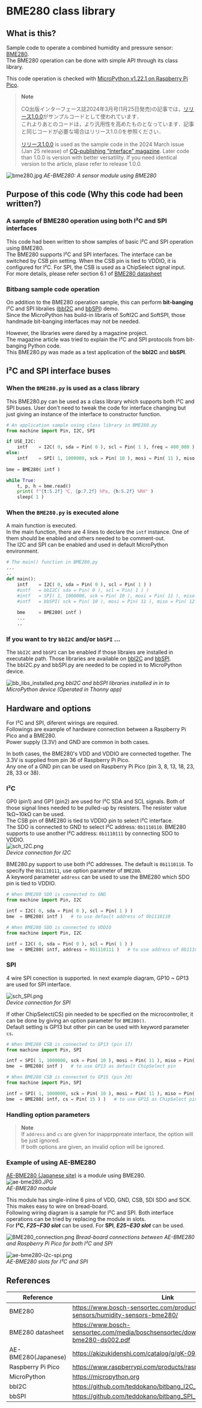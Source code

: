 # BME280 class library

## What is this?
Sample code to operate a combined humidity and pressure sensor: [BME280](https://www.bosch-sensortec.com/products/environmental-sensors/humidity-sensors-bme280/).   
The BME280 operation can be done with simple API through its class library.  

This code operation is checked with [MicroPython v1.22.1 on Raspberry Pi Pico](https://micropython.org/download/RPI_PICO/).  

> **Note**  
>  
> CQ出版インターフェース誌2024年3月号(1月25日発売)の記事では，[リリース1.0.0](https://github.com/teddokano/BME280_MicroPython/releases/tag/1.0.0)がサンプルコードとして使われています．  
> これよりあとのコードは，より汎用性を高めたものとなっています．記事と同じコードが必要な場合はリリース1.0.0を参照ください．
> 
> [リリース1.0.0](https://github.com/teddokano/BME280_MicroPython/releases/tag/1.0.0) is used as the sample code in the 2024 March issue (Jan 25 release) of [CQ-publishing "Interface" magazine](https://interface.cqpub.co.jp). 
> Later code than 1.0.0 is version with better versatility. If you need identical version to the article, plase refer to release 1.0.0. 

![bme280.jpg](https://github.com/teddokano/BME280_MicroPython/blob/main/reference/pic/bme280.jpg)
_AE-BME280: A sensor module using BME280_

## Purpose of this code (Why this code had been written?)
### A sample of BME280 operation using both I²C and SPI interfaces
This code had been written to show samples of basic I²C and SPI operation using BME280.  
The BME280 supports I²C and SPI interfaces. The interface can be switched by CSB pin setting. When the CSB pin is tied to VDDIO, it is configured for I²C. 
For SPI, the CSB is used as a ChipSelect signal input.  
For more details, please refer section 6.1 of [BME280 datasheet](https://www.bosch-sensortec.com/media/boschsensortec/downloads/datasheets/bst-bme280-ds002.pdf) 

### Bitbang sample code operation
On addition to the BME280 operation sample, this can perform **bit-banging** I²C and SPI libralies ([bbI2C](https://github.com/teddokano/bitbang_I2C_controller_MicroPython) and [bbSPI](https://github.com/teddokano/bitbang_SPI_controller_MicroPython)) demo.  
Since the MicroPython has build-in libraris of SoftI2C and SoftSPI, those handmade bit-banging interfaces may not be needed.  

However, the libraries were dared by a magazine project.  
The magazine article was tried to explain the I²C and SPI protocols from bit-banging Python code.  
This BME280.py was made as a test application of the **bbI2C** and **bbSPI**. 

## I²C and SPI interface buses
### When the `BME280.py` is used as a class library
This BME280.py can be used as a class library which supports both I²C and SPI buses. 
User don't need to tweak the code for interface changing but just giving an instance of the interface to constructor function. 

```python
# An application sample using class library in BME280.py
from machine import Pin, I2C, SPI

if USE_I2C:
    intf    = I2C( 0, sda = Pin( 0 ), scl = Pin( 1 ), freq = 400_000 )
else:
    intf    = SPI( 1, 1000000, sck = Pin( 10 ), mosi = Pin( 11 ), miso = Pin( 12 ) )
	
bme = BME280( intf )

while True:
    t, p, h	= bme.read()
    print( f"{t:5.2f} ℃, {p:7.2f} hPa, {h:5.2f} %RH" )
    sleep( 1 )
```


### When the `BME280.py` is executed alone
A main function is executed.  
In the main function, there are 4 lines to declare the `intf` instance. One of them should be enabled and others needed to be comment-out.  
The I2C and SPI can be enabled and used in default MicroPython environment.  


```python
# The main() function in BME280.py
...
..
def main():
    intf	= I2C( 0, sda = Pin( 0 ), scl = Pin( 1 ) )
    #intf	= bbI2C( sda = Pin( 0 ), scl = Pin( 1 ) )
    #intf	= SPI( 1, 1000000, sck = Pin( 10 ), mosi = Pin( 11 ), miso = Pin( 12 ) )
    #intf	= bbSPI( sck = Pin( 10 ), mosi = Pin( 11 ), miso = Pin( 12 ) )
    
    bme		= BME280( intf )
    ...
    ..
```


### If you want to try `bbI2C` and/or `bbSPI` ...

The `bbI2C` and `bbSPI` can be enabled if those libraies are installed in executable path. Those libraries are available on [bbI2C](https://github.com/teddokano/bitbang_I2C_controller_MicroPython) and [bbSPI](https://github.com/teddokano/bitbang_SPI_controller_MicroPython).  
The bbI2C.py and bbSPI.py are needed to be copied in to MicroPython device. 

![bb_libs_installed.png](https://github.com/teddokano/BME280_MicroPython/blob/main/reference/pic/bb_libs_installed.png)
_bbI2C and bbSPI libraries installed in in to MicroPython device (Operated in Thonny app)_

## Hardware and options
For I²C and SPI, diferent wirings are required.  
Followings are example of hardware connection between a Raspberry Pi Pico and a BME280.  
Power supply (3.3V) and GND are common in both cases.  

In both cases, the BME280's VDD and VDDIO are connected together. The 3.3V is supplied from pin 36 of Raspberry Pi Pico.  
Any one of a GND pin can be used on Raspberry Pi Pico (pin 3, 8, 13, 18, 23, 28, 33 or 38).  

### I²C
GP0 (pin1) and GP1 (pin2) are used for I²C SDA and SCL signals. Both of those signal lines needed to be pulled-up by resisters. 
The resister value 1kΩ~10kΩ can be used.  
The CSB pin of BME280 is tied to VDDIO pin to select I²C interface.  
The SDO is connected to GND to select I²C address: `0b1110110`. 
BME280 supports to use another I²C address: `0b1110111` by connecting SDO to VDDIO.  
![sch_I2C.png](https://github.com/teddokano/BME280_MicroPython/blob/main/reference/sch/sch_I2C.png)  
_Device connection for I2C_

BME280.py support to use both I²C addresses. The default is `0b1110110`. To specify the `0b1110111`, use option parameter of `BME280`.  
A keyword parameter `address` can be used to use the BME280 which SDO pin is tied to VDDIO.  

```python
# When BME280 SDO is connected to GND
from machine import Pin, I2C

intf = I2C( 0, sda = Pin( 0 ), scl = Pin( 1 ) )	
bme  = BME280( intf )   # to use default address of 0b1110110
```

```python
# When BME280 SDO is connected to VDDIO
from machine import Pin, I2C

intf = I2C( 0, sda = Pin( 0 ), scl = Pin( 1 ) )	
bme  = BME280( intf, address = 0b1110111 )   # to use address of 0b1110111
```


### SPI
4 wire SPI conection is supported. In next example diagram, GP10 ~ GP13 are used for SPI interface.  

![sch_SPI.png](https://github.com/teddokano/BME280_MicroPython/blob/main/reference/sch/sch_SPI.png)  
_Device connection for SPI_

If other ChipSelect(CS) pin needed to be specified on the microcontroller, it can be done by giving an option parameter for `BME280()`.  
Default setting is GP13 but other pin can be used with keyword parameter `cs`.  

```python
# When BME280 CSB is connected to GP13 (pin 17)
from machine import Pin, SPI

intf = SPI( 1, 1000000, sck = Pin( 10 ), mosi = Pin( 11 ), miso = Pin( 12 ) )
bme  = BME280( intf )   # to use GP13 as default ChipSelect pin	
```

```python
# When BME280 CSB is connected to GP15 (pin 20)
from machine import Pin, SPI

intf = SPI( 1, 1000000, sck = Pin( 10 ), mosi = Pin( 11 ), miso = Pin( 12 ) )
bme  = BME280( intf, cs = Pin( 15 ) )   # to use GP15 as ChipSelect pin instead of GP13	
```

### Handling option parameters

> **Note**  
> If `address` and `cs` are given for inapprppreate interface, the option will be just ignored.  
> If both options are given, an invalid option will be ignored.  

### Example of using AE-BME280
[AE-BME280 (Japanese site)](https://akizukidenshi.com/catalog/g/gK-09421/) is a module using BME280.   
![ae-bme280.JPG](https://github.com/teddokano/BME280_MicroPython/blob/main/reference/pic/ae-bme280.JPG)  
_AE-BME280 module_   

This module has single-inline 6 pins of VDD, GND, CSB, SDI SDO and SCK. This makes easy to wire on bread-board.  
Following wiring diagram is a sample for I²C and SPI. Both interface operations can be tried by replacing the module in slots.  
For **I²C**, ***F25~F30 slot*** can be used. For **SPI**, ***E25~E30 slot*** can be used. 


![BME280_connection.png](https://github.com/teddokano/BME280_MicroPython/blob/main/reference/sch/BME280_connection.png)
_Bread-board connections between AE-BME280 and Raspberry Pi Pico for both I²C and SPI_   

![ae-bme280-i2c-spi.png](https://github.com/teddokano/BME280_MicroPython/blob/main/reference/pic/ae-bme280-i2c-spi.png)  
_AE-BME280 slots for I²C and SPI_

## References
Reference|Link
---|---
BME280				|https://www.bosch-sensortec.com/products/environmental-sensors/humidity-sensors-bme280/
BME280 datasheet	|https://www.bosch-sensortec.com/media/boschsensortec/downloads/datasheets/bst-bme280-ds002.pdf
AE-BME280(Japanese)	|https://akizukidenshi.com/catalog/g/gK-09421/
Raspberry Pi Pico	|https://www.raspberrypi.com/products/raspberry-pi-pico/
MicroPython			|https://micropython.org
bbI2C				|https://github.com/teddokano/bitbang_I2C_controller_MicroPython
bbSPI				|https://github.com/teddokano/bitbang_SPI_controller_MicroPython

